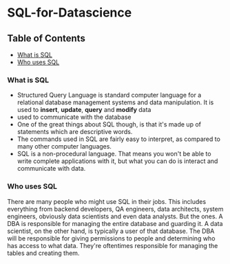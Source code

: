 # SQL-for-Datascience

## Table of Contents
- [What is SQL](what-is-sql)
- [Who uses SQL](who-uses-sql)


### What is SQL
- Structured Query Language is standard computer language for a relational database management systems and data manipulation. It is used to **insert**, **update**, **query** and **modify** data
- used to communicate with the database
- One of the great things about SQL though, is that it's made up of statements which are descriptive words.
- The commands used in SQL are fairly easy to interpret, as compared to many other computer languages.
- SQL is a non-procedural language. That means you won't be able to write complete applications with it, but what you can do is interact and communicate with data.
### Who uses SQL
There are many people who might use SQL in their jobs. This includes everything from backend developers, QA engineers, data architects, system engineers, obviously data scientists and even data analysts. But the ones. A DBA is responsible for managing the entire database and guarding it. A data scientist, on the other hand, is typically a user of that database. The DBA will be responsible for giving permissions to people and determining who has access to what data. They're oftentimes responsible for managing the tables and creating them.
